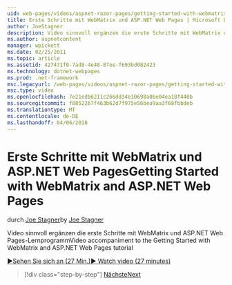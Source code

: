```yaml
---
uid: web-pages/videos/aspnet-razor-pages/getting-started-with-webmatrix-and-aspnet-web-pages
title: Erste Schritte mit WebMatrix und ASP.NET Web Pages | Microsoft Docs
author: JoeStagner
description: Video sinnvoll ergänzen die erste Schritte mit WebMatrix und ASP.NET Web Pages-Lernprogramm
ms.author: aspnetcontent
manager: wpickett
ms.date: 02/25/2011
ms.topic: article
ms.assetid: 427471f0-7ad8-4e48-87ee-f693bd082423
ms.technology: dotnet-webpages
ms.prod: .net-framework
msc.legacyurl: /web-pages/videos/aspnet-razor-pages/getting-started-with-webmatrix-and-aspnet-web-pages
msc.type: video
ms.openlocfilehash: 7e21edb6211c266dd34e10698a0be04ea18f440b
ms.sourcegitcommit: f8852267f463b62d7f975e56bea9aa3f68fbbdeb
ms.translationtype: MT
ms.contentlocale: de-DE
ms.lasthandoff: 04/06/2018
---
```

<a name="getting-started-with-webmatrix-and-aspnet-web-pages"></a><span data-ttu-id="082c3-103">Erste Schritte mit WebMatrix und ASP.NET Web Pages</span><span class="sxs-lookup"><span data-stu-id="082c3-103">Getting Started with WebMatrix and ASP.NET Web Pages</span></span>
====================
<span data-ttu-id="082c3-104">durch [Joe Stagner](https://github.com/JoeStagner)</span><span class="sxs-lookup"><span data-stu-id="082c3-104">by [Joe Stagner](https://github.com/JoeStagner)</span></span>

<span data-ttu-id="082c3-105">Video sinnvoll ergänzen die erste Schritte mit WebMatrix und ASP.NET Web Pages-Lernprogramm</span><span class="sxs-lookup"><span data-stu-id="082c3-105">Video accompaniment to the Getting Started with WebMatrix and ASP.NET Web Pages tutorial</span></span>

[<span data-ttu-id="082c3-106">&#9654;Sehen Sie sich an (27 Min.)</span><span class="sxs-lookup"><span data-stu-id="082c3-106">&#9654; Watch video (27 minutes)</span></span>](https://channel9.msdn.com/Blogs/ASP-NET-Site-Videos/getting-started-with-webmatrix-and-aspnet-web-pages)

> [!div class="step-by-step"]
> [<span data-ttu-id="082c3-107">Nächste</span><span class="sxs-lookup"><span data-stu-id="082c3-107">Next</span></span>](introduction-to-aspnet-web-programming-using-the-razor-syntax.md)

